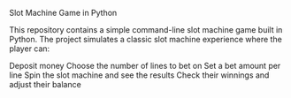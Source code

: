 Slot Machine Game in Python

This repository contains a simple command-line slot machine game built in Python. The project simulates a classic slot machine experience where the player can:

Deposit money
Choose the number of lines to bet on
Set a bet amount per line
Spin the slot machine and see the results
Check their winnings and adjust their balance
